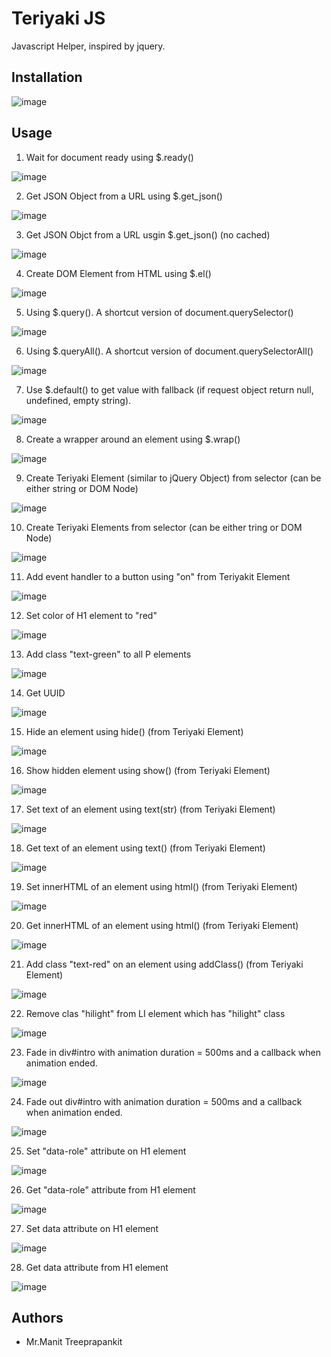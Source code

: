 # Teriyaki JS

Javascript Helper, inspired by jquery.

## Installation

![image](https://github.com/user-attachments/assets/88c6647b-0734-4a0c-8f2a-7cd89871b68a)

## Usage

1. Wait for document ready using $.ready()

![image](https://github.com/user-attachments/assets/3a5e83b1-7ab5-48fd-99a0-6c631b3638c9)

2. Get JSON Object from a URL using $.get_json()

![image](https://github.com/user-attachments/assets/f35485f0-49a0-496e-bbfa-59e444502101)

3. Get JSON Objct from a URL usgin $.get_json() (no cached)

![image](https://github.com/user-attachments/assets/c116ba2f-b7b7-47e8-89ce-6910bb21322a)

4. Create DOM Element from HTML using $.el()

![image](https://github.com/user-attachments/assets/fd7be907-a0ad-4591-9a5a-fec73229856f)

5. Using $.query(). A shortcut version of document.querySelector()

![image](https://github.com/user-attachments/assets/d53e6e70-6968-44f1-bf20-ee4a8a83f7be)

6. Using $.queryAll(). A shortcut version of document.querySelectorAll()

![image](https://github.com/user-attachments/assets/cb401b31-0c60-4f5e-87ab-74307f6d97b3)

7. Use $.default() to get value with fallback (if request object return null, undefined, empty string).

![image](https://github.com/user-attachments/assets/066b1cd3-33d7-4db4-8a23-d96552650493)

8. Create a wrapper around an element using $.wrap()

![image](https://github.com/user-attachments/assets/96a025e4-f7d0-4eaf-8aba-d41e1411edb0)

9. Create Teriyaki Element (similar to jQuery Object) from selector (can be either string or DOM Node)

![image](https://github.com/user-attachments/assets/d9a89c38-f719-41b9-a949-169620c84bbf)

10. Create Teriyaki Elements from selector (can be either tring or DOM Node)

![image](https://github.com/user-attachments/assets/ca1aaa0a-4fca-4e56-a190-e3b242619432)

11. Add event handler to a button using "on" from Teriyakit Element

![image](https://github.com/user-attachments/assets/30b318cf-2afd-494b-a187-37ef750feb4c)

12. Set color of H1 element to "red"

![image](https://github.com/user-attachments/assets/57ced975-5d3b-4b52-9298-0f8b0ef81a54)

13. Add class "text-green" to all P elements

![image](https://github.com/user-attachments/assets/f783d41a-ac63-485b-af07-84d276e3adb0)

14. Get UUID

![image](https://github.com/user-attachments/assets/68b96a9a-2da2-4437-969d-1361e518a81e)

15. Hide an element using hide() (from Teriyaki Element)

![image](https://github.com/user-attachments/assets/60bc4b7d-782e-4a8c-bfd2-8d9ce5e3f5d4)

16. Show hidden element using show() (from Teriyaki Element)
 
![image](https://github.com/user-attachments/assets/075bf77a-0a6a-403e-bf68-c74807edd980)

17. Set text of an element using text(str) (from Teriyaki Element)

![image](https://github.com/user-attachments/assets/852bc711-c0d1-4825-b57e-aa4c08d8c5b2)

18. Get text of an element using text() (from Teriyaki Element)

![image](https://github.com/user-attachments/assets/033d4815-93d4-4ab8-8216-2697df9c9753)

19. Set innerHTML of an element using html() (from Teriyaki Element)

![image](https://github.com/user-attachments/assets/8b46e303-fd8f-4b65-bced-d7459a6062bb)

20. Get innerHTML of an element using html() (from Teriyaki Element)

![image](https://github.com/user-attachments/assets/8c75c81b-4ba2-4eaf-b92a-b33c6f3aaacf)

21. Add class "text-red" on an element using addClass() (from Teriyaki Element)

![image](https://github.com/user-attachments/assets/cd088f51-937f-4fb6-bdd9-9fd7cce2256c)

22. Remove clas "hilight" from LI element which has "hilight" class

![image](https://github.com/user-attachments/assets/f39ed645-0a7b-489f-bb1e-22db28049942)

23. Fade in div#intro with animation duration = 500ms and a callback when animation ended.
  
![image](https://github.com/user-attachments/assets/6237f505-f104-4d65-acaf-11aa66acf263)

24. Fade out div#intro with animation duration = 500ms and a callback when animation ended.

![image](https://github.com/user-attachments/assets/ed37cac3-fe6f-4dd5-9d45-a71271ab0c45)

25. Set "data-role" attribute on H1 element

![image](https://github.com/user-attachments/assets/69ada833-be00-4ba4-b593-d976210b245c)

26. Get "data-role" attribute from H1 element 

![image](https://github.com/user-attachments/assets/ca99b887-42b0-42ae-a5f4-b3960cb18871)

27. Set data attribute on H1 element

![image](https://github.com/user-attachments/assets/3155b049-3927-4bde-9613-7a5da1424b17)

28. Get data attribute from H1 element

![image](https://github.com/user-attachments/assets/7222915b-c3f9-4c93-884b-2bb881964e5b)

## Authors

- Mr.Manit Treeprapankit
